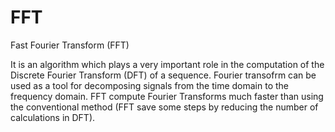 # FFT
Fast Fourier Transform (FFT)

It is an algorithm which plays a very important role in the computation of the Discrete Fourier Transform (DFT) of a sequence. Fourier transofrm can be used as a tool for decomposing signals from the time domain to the frequency domain. FFT compute Fourier Transforms much faster than using the conventional method (FFT save some steps by reducing the number of calculations in DFT).
